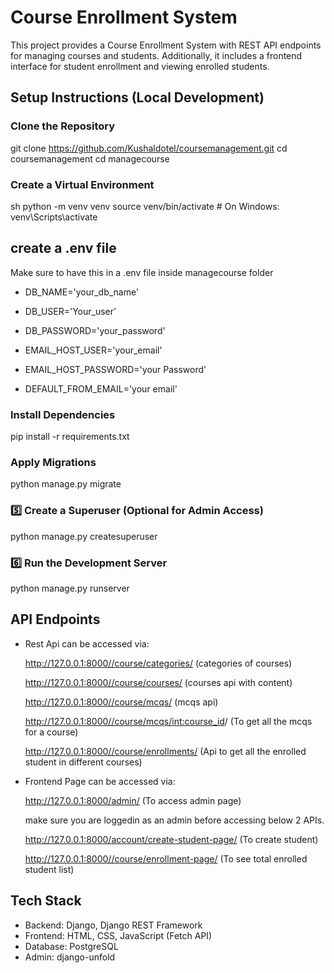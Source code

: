 # Course Enrollment System

This project provides a Course Enrollment System with REST API endpoints for managing courses and students. Additionally, it includes a frontend interface for student enrollment and viewing enrolled students.


## Setup Instructions (Local Development)

### Clone the Repository

git clone https://github.com/Kushaldotel/coursemanagement.git
cd coursemanagement
cd managecourse


### Create a Virtual Environment
sh
python -m venv venv
source venv/bin/activate  # On Windows: venv\Scripts\activate

## create a .env file
Make sure to have this in a .env file inside managecourse folder

- DB_NAME='your_db_name'
- DB_USER='Your_user'
- DB_PASSWORD='your_password'


- EMAIL_HOST_USER='your_email'
- EMAIL_HOST_PASSWORD='your Password'
- DEFAULT_FROM_EMAIL='your email'

### Install Dependencies
pip install -r requirements.txt


### Apply Migrations
python manage.py migrate


### 5️⃣ Create a Superuser (Optional for Admin Access)
python manage.py createsuperuser


### 6️⃣ Run the Development Server
python manage.py runserver


## API Endpoints

- Rest Api can be accessed via:

    http://127.0.0.1:8000//course/categories/ (categories of courses)

    http://127.0.0.1:8000//course/courses/ (courses api with content)

    http://127.0.0.1:8000//course/mcqs/ (mcqs api)

    http://127.0.0.1:8000//course/mcqs/<int:course_id>/ (To get all the mcqs for a course)

    http://127.0.0.1:8000//course/enrollments/ (Api to get all the enrolled student in different courses)


- Frontend Page can be accessed via:

    http://127.0.0.1:8000/admin/ (To access admin page)

    make sure you are loggedin as an admin before accessing below 2 APIs.

    http://127.0.0.1:8000/account/create-student-page/ (To create student)

    http://127.0.0.1:8000//course/enrollment-page/ (To see total enrolled student list)




## Tech Stack
- Backend: Django, Django REST Framework
- Frontend: HTML, CSS, JavaScript (Fetch API)
- Database: PostgreSQL
- Admin: django-unfold
